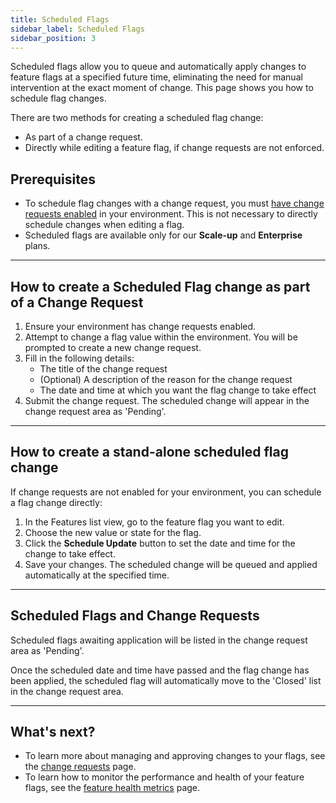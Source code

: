 ```yaml
---
title: Scheduled Flags
sidebar_label: Scheduled Flags
sidebar_position: 3
---
```


Scheduled flags allow you to queue and automatically apply changes to feature flags at a specified future time, eliminating the need for manual intervention at the exact moment of change. This page shows you how to schedule flag changes.

There are two methods for creating a scheduled flag change:

- As part of a change request.
- Directly while editing a feature flag, if change requests are not enforced.

## Prerequisites

- To schedule flag changes with a change request, you must [have change requests enabled](../../advanced-use/change-requests.md) in your environment. This is not necessary to directly schedule changes when editing a flag.
- Scheduled flags are available only for our **Scale-up** and **Enterprise** plans.

---

## How to create a Scheduled Flag change as part of a Change Request

1. Ensure your environment has change requests enabled.
2. Attempt to change a flag value within the environment. You will be prompted to create a new change request.
3. Fill in the following details:
   - The title of the change request
   - (Optional) A description of the reason for the change request
   - The date and time at which you want the flag change to take effect
4. Submit the change request. The scheduled change will appear in the change request area as 'Pending'.

---

## How to create a stand-alone scheduled flag change

If change requests are not enabled for your environment, you can schedule a flag change directly:

1. In the Features list view, go to the feature flag you want to edit.
2. Choose the new value or state for the flag.
3. Click the **Schedule Update** button to set the date and time for the change to take effect.
4. Save your changes. The scheduled change will be queued and applied automatically at the specified time.

---

## Scheduled Flags and Change Requests

Scheduled flags awaiting application will be listed in the change request area as 'Pending'.

Once the scheduled date and time have passed and the flag change has been applied, the scheduled flag will automatically move to the 'Closed' list in the change request area.

---

## What's next?

- To learn more about managing and approving changes to your flags, see the [change requests](../../advanced-use/change-requests.md) page.
- To learn how to monitor the performance and health of your feature flags, see the [feature health metrics](./feature-health-metrics.md) page.
